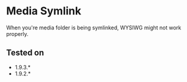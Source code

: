 Media Symlink
=============

When you're media folder is being symlinked, WYSIWG might not work properly.

Tested on
---------

- 1.9.3.*
- 1.9.2.*
